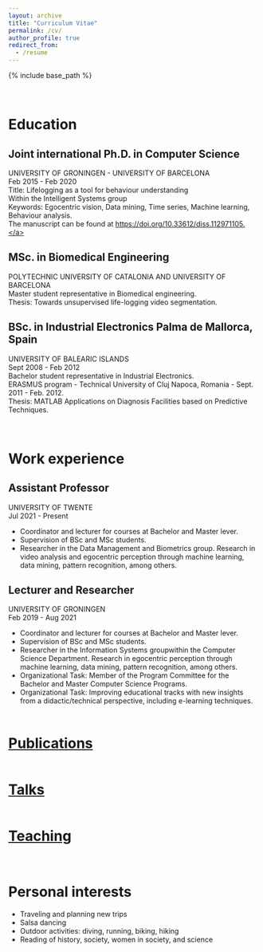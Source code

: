 ```yaml
---
layout: archive
title: "Curriculum Vitae"
permalink: /cv/
author_profile: true
redirect_from:
  - /resume
---
```

{% include base_path %}

<div style="padding-top: 20px;"></div>

# Education
## Joint international Ph.D. in Computer Science
UNIVERSITY OF GRONINGEN - UNIVERSITY OF BARCELONA <br> 
Feb 2015 - Feb 2020 <br>
Title: Lifelogging as a tool for behaviour understanding <br>
Within the Intelligent Systems group <br>
Keywords: Egocentric vision, Data mining, Time series, Machine learning, Behaviour analysis.<br>
The manuscript can be found at <a href="https://doi.org/10.33612/diss.112971105">https://doi.org/10.33612/diss.112971105.</a>

## MSc. in Biomedical Engineering
POLYTECHNIC UNIVERSITY OF CATALONIA AND UNIVERSITY OF BARCELONA <br>
Master student representative in Biomedical engineering.<br>
Thesis: Towards unsupervised life-logging video segmentation.

## BSc. in Industrial Electronics Palma de Mallorca, Spain
UNIVERSITY OF BALEARIC ISLANDS <br>
Sept 2008 - Feb 2012 <br>
Bachelor student representative in Industrial Electronics. <br>
ERASMUS program - Technical University of Cluj Napoca, Romania - Sept. 2011 - Feb. 2012. <br>
Thesis: MATLAB Applications on Diagnosis Facilities based on Predictive Techniques.

<div style="padding-top: 20px;"></div>

# Work experience

## Assistant Professor 
UNIVERSITY OF TWENTE <br>
Jul 2021 - Present <br>
* Coordinator and lecturer for courses at Bachelor and Master lever.<br>
* Supervision of BSc and MSc students.<br>
* Researcher in the Data Management and Biometrics group. Research in video analysis and egocentric perception through machine learning, data mining, pattern recognition, among others.

## Lecturer and Researcher 
UNIVERSITY OF GRONINGEN <br> 
Feb 2019 - Aug 2021 <br>
* Coordinator and lecturer for courses at Bachelor and Master lever. <br>
* Supervision of BSc and MSc students.<br>
* Researcher in the Information Systems groupwithin the Computer Science Department. Research in egocentric perception through machine learning, data mining, pattern recognition, among others. <br>
* Organizational Task: Member of the Program Committee for the Bachelor and Master Computer Science Programs.<br>
* Organizational Task: Improving educational tracks with new insights from a didactic/technical perspective, including e-learning techniques.

<h1 style="padding-top: 20px;"><a href="https://estefaniatalavera.github.io/publications/">Publications</a></h1>

<h1 style="padding-top: 20px;"><a href="https://estefaniatalavera.github.io/talks/">Talks</a></h1>

<h1 style="padding-top: 20px;"><a href="https://estefaniatalavera.github.io/teaching/">Teaching</a></h1>

<div style="padding-top: 20px;"></div>


# Personal interests
* Traveling and planning new trips
* Salsa dancing
* Outdoor activities: diving, running, biking, hiking
* Reading of history, society, women in society, and science

